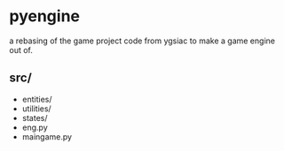 # pyengine
a rebasing of the game project code from ygsiac to make a game engine out of.
## src/
- entities/
- utilities/
- states/
- eng.py
- maingame.py
